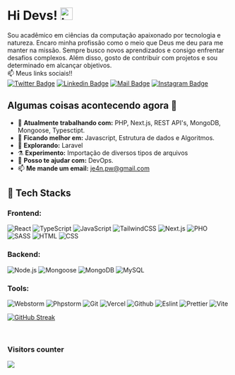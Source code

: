 # Hi Devs! <img src="https://user-images.githubusercontent.com/1303154/88677602-1635ba80-d120-11ea-84d8-d263ba5fc3c0.gif" width="28px" height="28px" alt="hi">

Sou acadêmico em ciências da computação apaixonado por tecnologia e natureza.
Encaro minha profissão como o meio que Deus me deu para me manter na missão. Sempre busco novos aprendizados e consigo enfrentar desafios complexos.
Além disso, gosto de contribuir com projetos e sou determinado em alcançar objetivos.
<br>
:mailbox: Meus links sociais!! <br>
[![Twitter Badge](https://img.shields.io/badge/-@je4npw-1ca0f1?style=flat&labelColor=1ca0f1&logo=twitter&logoColor=white&link=https://twitter.com/je4npw)](https://twitter.com/je4npw)
[![Linkedin Badge](https://img.shields.io/badge/-je4npw-0e76a8?style=flat&labelColor=0e76a8&logo=linkedin&logoColor=white)](https://www.linkedin.com/in/je4npw/)
[![Mail Badge](https://img.shields.io/badge/-je4n.pw-c0392b?style=flat&labelColor=c0392b&logo=gmail&logoColor=white)](mailto:je4n.pw@gmail.com)
[![Instagram Badge](https://img.shields.io/badge/-je4n.pw-ffffff?style=flat&labelColor=white&logo=Instagram&logoColor=purple)](https://instagram.com/je4npw)
<br>
## Algumas coisas acontecendo agora 👀

- 🔭 <b>Atualmente trabalhando com:</b> PHP, Next.js, REST API's, MongoDB, Mongoose, Typesctipt.
- 🌱 <b>Ficando melhor em:</b>  Javascript, Estrutura de dados e Algoritmos.
- 🤔 <b>Explorando:</b> Laravel
- ⚗️ <b>Experimento:</b> Importação de diversos tipos de arquivos
- 💬 <b>Posso te ajudar com:</b> DevOps.
- 📫 <b>Me mande um email:</b> <a href="mailto:je4n.pw@gmail.com" target="_blank">je4n.pw@gmail.com</a>

## 💼 Tech Stacks

### Frontend:
![React](https://img.shields.io/badge/React-61DAFB.svg?style=for-the-badge&logo=React&logoColor=black)
![TypeScript](https://img.shields.io/badge/TypeScript-3178C6.svg?style=for-the-badge&logo=TypeScript&logoColor=white)
![JavaScript](https://img.shields.io/badge/JavaScript-F7DF1E.svg?style=for-the-badge&logo=JavaScript&logoColor=black)
![TailwindCSS](https://img.shields.io/badge/Tailwind%20CSS-06B6D4.svg?style=for-the-badge&logo=Tailwind-CSS&logoColor=white)
![Next.js](https://img.shields.io/badge/Next.js-000000.svg?style=for-the-badge&logo=nextdotjs&logoColor=white)
![PHO](https://img.shields.io/badge/PHP-764ABC.svg?style=for-the-badge&logo=PHP&logoColor=white)
![SASS](https://img.shields.io/badge/Sass-CC6699.svg?style=for-the-badge&logo=Sass&logoColor=white)
![HTML](https://img.shields.io/badge/HTML5-E34F26?style=for-the-badge&logo=html5&logoColor=white)
![CSS](https://img.shields.io/badge/-css3-1572B6?&style=for-the-badge&logo=css3&logoColor=white)

### Backend:
![Node.js](https://img.shields.io/badge/Node.js-339933?style=for-the-badge&logo=nodedotjs&logoColor=white)
![Mongoose](https://img.shields.io/badge/Mongoose-green?style=for-the-badge&logo=mongoose&logoColor=white)
![MongoDB](https://img.shields.io/badge/MongoDB-green?style=for-the-badge&logo=mongodb&logoColor=white)
![MySQL](https://img.shields.io/badge/MySQL-yellow?style=for-the-badge&logo=mysql&logoColor=white)

### Tools:
![Webstorm](https://img.shields.io/badge/-Webstorm-007ACC?&style=for-the-badge&logo=webstorm&logoColor=white)
![Phpstorm](https://img.shields.io/badge/-Phpstorm-007ACC?&style=for-the-badge&logo=phpstorm&logoColor=white)
![Git](https://img.shields.io/badge/-Git-F05032?&style=for-the-badge&logo=git&logoColor=white)
![Vercel](https://img.shields.io/badge/Vercel-000000?style=for-the-badge&logo=vercel&logoColor=white)
![Github](https://img.shields.io/badge/Github-00C7B7?style=for-the-badge&logo=github&logoColor=white)
![Eslint](https://img.shields.io/badge/eslint-3A33D1?style=for-the-badge&logo=eslint&logoColor=white)
![Prettier](https://img.shields.io/badge/prettier-1A2C34?style=for-the-badge&logo=prettier&logoColor=F7BA3E)
![Vite](https://img.shields.io/badge/Vite-646CFF.svg?style=for-the-badge&logo=Vite&logoColor=white)


<!-- card -->
[![GitHub Streak](https://streak-stats.demolab.com/?user=je4npw)](https://git.io/streak-stats)

<!-- visitor counter -->
<br>
<h3> Visitors counter </h3>
<p>
  <a href="https://github.com/ParthGohil21/github-profile-count">
    <img align="center" src="https://profile-counter.glitch.me/{je4npw}/count.svg" />
    </a>
</p>
